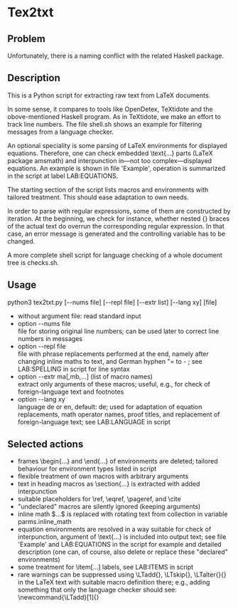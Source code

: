 # Tex2txt
## Problem
Unfortunately, there is a naming conflict with the related Haskell package.

## Description
This is a Python script for extracting raw text from LaTeX documents.

In some sense, it compares to tools like OpenDetex, TeXtidote and the obove-mentioned Haskell program. As in TeXtidote, we make an effort to track line numbers. The file shell.sh shows an example for filtering messages from a language checker.

An optional speciality is some parsing of LaTeX environments for displayed equations. Therefore, one can check embedded \text{...} parts (LaTeX package amsmath) and interpunction in—not too complex—displayed equations. An example is shown in file 'Example', operation is summarized in the script at label LAB:EQUATIONS.

The starting section of the script lists macros and environments with tailored treatment. This should ease adaptation to own needs.

In order to parse with regular expressions, some of them are constructed by iteration. At the beginning, we check for instance, whether nested {} braces of the actual text do overrun the corresponding regular expression. In that case, an error message is generated and the controlling variable has to be changed.

A more complete shell script for language checking of a whole document tree is checks.sh.

## Usage
python3 tex2txt.py [--nums file] [--repl file] [--extr list] [--lang xy] [file]

<ul>
    <li> without argument file: read standard input
    </li>
    <li> option --nums file<br>
        file for storing original line numbers;
        can be used later to correct line numbers in messages
    </li>
    <li> option --repl file<br>
        file with phrase replacements performed at the end, namely after
        changing inline maths to text, and German hyphen "= to - ;
        see LAB:SPELLING in script for line syntax
    </li>
    <li> option --extr ma[,mb,...] (list of macro names)<br>
        extract only arguments of these macros;
        useful, e.g., for check of foreign-language text and footnotes
    </li>
    <li> option --lang xy<br>
        language de or en, default: de;
        used for adaptation of equation replacements, math operator names,
        proof titles, and replacement of foreign-language text;
        see LAB:LANGUAGE in script
    </li>
</ul>

## Selected actions
<ul>
    <li> frames \begin{...} and \end{...} of environments are deleted;
       tailored behaviour for environment types listed in script
    </li>
    <li> flexible treatment of own macros with arbitrary arguments
    </li>
    <li> text in heading macros as \section{...} is extracted with
        added interpunction
    </li>
    <li> suitable placeholders for \ref, \eqref, \pageref, and \cite
    </li>
    <li> "undeclared" macros are silently ignored (keeping arguments)
    </li>
    <li> inline math $...$ is replaced with rotating text from collection
        in variable parms.inline_math
    </li>
    <li> equation environments are resolved in a way suitable for check of
        interpunction, argument of \text{...} is included into output text;
        see file 'Example' and LAB:EQUATIONS in the script for example and
        detailed description (one can, of course, also delete or replace
        these "declared" environments)
    </li>
    <li> some treatment for \item[...] labels, see LAB:ITEMS in script
    </li>
    <li> rare warnings can be suppressed using \LTadd{}, \LTskip{},
        \LTalter{}{} in the LaTeX text with suitable macro definition
        there;
        e.g., adding something that only the language checker should see:<br>
        \newcommand{\LTadd}[1]{}
    </li>
</ul>

